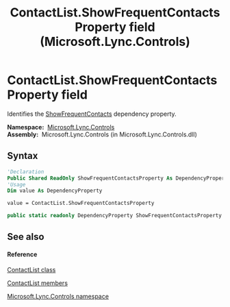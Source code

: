 ﻿---
title: ContactList.ShowFrequentContactsProperty field (Microsoft.Lync.Controls)
TOCTitle: ShowFrequentContactsProperty field
ms:assetid: F:Microsoft.Lync.Controls.ContactList.ShowFrequentContactsProperty_DI_3_UC_OCS14MrefLyncWPF
ms:mtpsurl: https://msdn.microsoft.com/en-us/library/microsoft.lync.controls.contactlist.showfrequentcontactsproperty_di_3_uc_ocs14mreflyncwpf(v=office.15)
ms:contentKeyID: 48599708
ms.date: 07/28/2014
mtps_version: v=office.15
f1_keywords:
- Microsoft.Lync.Controls.ContactList.ShowFrequentContactsProperty
dev_langs:
- CSharp
- JScript
- VB
- other
---

# ContactList.ShowFrequentContactsProperty field

Identifies the [ShowFrequentContacts](contactlist-showfrequentcontacts-property-microsoft-lync-controls_1.md) dependency property.

**Namespace:**  [Microsoft.Lync.Controls](microsoft-lync-controls-namespace_1.md)  
**Assembly:**  Microsoft.Lync.Controls (in Microsoft.Lync.Controls.dll)

## Syntax

``` vb
'Declaration
Public Shared ReadOnly ShowFrequentContactsProperty As DependencyProperty
'Usage
Dim value As DependencyProperty

value = ContactList.ShowFrequentContactsProperty
```

``` csharp
public static readonly DependencyProperty ShowFrequentContactsProperty
```

## See also

#### Reference

[ContactList class](contactlist-class-microsoft-lync-controls_1.md)

[ContactList members](contactlist-members-microsoft-lync-controls_1.md)

[Microsoft.Lync.Controls namespace](microsoft-lync-controls-namespace_1.md)

